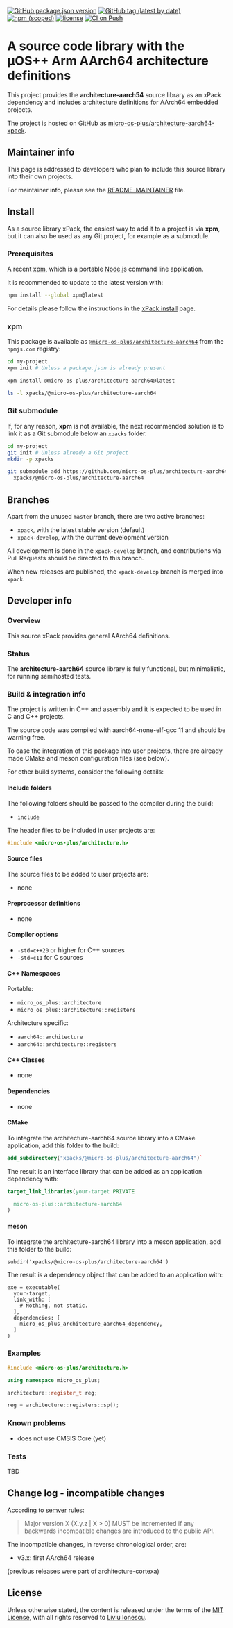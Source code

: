 [![GitHub package.json version](https://img.shields.io/github/package-json/v/micro-os-plus/architecture-aarch64-xpack)](https://github.com/micro-os-plus/architecture-aarch64-xpack/blob/xpack/package.json)
[![GitHub tag (latest by date)](https://img.shields.io/github/v/tag/micro-os-plus/architecture-aarch64-xpack)](https://github.com/micro-os-plus/architecture-aarch64-xpack/tags/)
[![npm (scoped)](https://img.shields.io/npm/v/@micro-os-plus/architecture-aarch64.svg?color=blue)](https://www.npmjs.com/package/@micro-os-plus/architecture-aarch64/)
[![license](https://img.shields.io/github/license/micro-os-plus/architecture-aarch64-xpack)](https://github.com/micro-os-plus/architecture-aarch64-xpack/blob/xpack/LICENSE)
[![CI on Push](https://github.com/micro-os-plus/architecture-aarch64-xpack/actions/workflows/ci.yml/badge.svg)](https://github.com/micro-os-plus/architecture-aarch64-xpack/actions/workflows/ci.yml)

# A source code library with the µOS++ Arm AArch64 architecture definitions

This project provides the **architecture-aarch54** source library as an xPack
dependency and includes architecture definitions for AArch64 embedded projects.

The project is hosted on GitHub as
[micro-os-plus/architecture-aarch64-xpack](https://github.com/micro-os-plus/architecture-aarch64-xpack).

## Maintainer info

This page is addressed to developers who plan to include this source
library into their own projects.

For maintainer info, please see the
[README-MAINTAINER](README-MAINTAINER.md) file.

## Install

As a source library xPack, the easiest way to add it to a project is via
**xpm**, but it can also be used as any Git project, for example as a submodule.

### Prerequisites

A recent [xpm](https://xpack.github.io/xpm/),
which is a portable [Node.js](https://nodejs.org/) command line application.

It is recommended to update to the latest version with:

```sh
npm install --global xpm@latest
```

For details please follow the instructions in the
[xPack install](https://xpack.github.io/install/) page.

### xpm

This package is available as
[`@micro-os-plus/architecture-aarch64`](https://www.npmjs.com/package/@micro-os-plus/architecture-aarch64)
from the `npmjs.com` registry:

```sh
cd my-project
xpm init # Unless a package.json is already present

xpm install @micro-os-plus/architecture-aarch64@latest

ls -l xpacks/@micro-os-plus/architecture-aarch64
```

### Git submodule

If, for any reason, **xpm** is not available, the next recommended
solution is to link it as a Git submodule below an `xpacks` folder.

```sh
cd my-project
git init # Unless already a Git project
mkdir -p xpacks

git submodule add https://github.com/micro-os-plus/architecture-aarch64-xpack.git \
  xpacks/@micro-os-plus/architecture-aarch64
```

## Branches

Apart from the unused `master` branch, there are two active branches:

- `xpack`, with the latest stable version (default)
- `xpack-develop`, with the current development version

All development is done in the `xpack-develop` branch, and contributions via
Pull Requests should be directed to this branch.

When new releases are published, the `xpack-develop` branch is merged
into `xpack`.

## Developer info

### Overview

This source xPack provides general AArch64 definitions.

### Status

The **architecture-aarch64** source library is fully functional,
but minimalistic, for running semihosted tests.

### Build & integration info

The project is written in C++ and assembly and it is expected
to be used in C and C++ projects.

The source code was compiled with aarch64-none-elf-gcc 11
and should be warning free.

To ease the integration of this package into user projects, there
are already made CMake and meson configuration files (see below).

For other build systems, consider the following details:

#### Include folders

The following folders should be passed to the compiler during the build:

- `include`

The header files to be included in user projects are:

```c++
#include <micro-os-plus/architecture.h>
```

#### Source files

The source files to be added to user projects are:

- none

#### Preprocessor definitions

- none

#### Compiler options

- `-std=c++20` or higher for C++ sources
- `-std=c11` for C sources

#### C++ Namespaces

Portable:

- `micro_os_plus::architecture`
- `micro_os_plus::architecture::registers`

Architecture specific:

- `aarch64::architecture`
- `aarch64::architecture::registers`

#### C++ Classes

- none

#### Dependencies

- none

#### CMake

To integrate the architecture-aarch64 source library into a CMake application,
add this folder to the build:

```cmake
add_subdirectory("xpacks/@micro-os-plus/architecture-aarch64")`
```

The result is an interface library that can be added as an application
dependency with:

```cmake
target_link_libraries(your-target PRIVATE

  micro-os-plus::architecture-aarch64
)
```

#### meson

To integrate the architecture-aarch64 library into a meson application,
add this folder to the build:

```meson
subdir('xpacks/@micro-os-plus/architecture-aarch64')
```

The result is a dependency object that can be added
to an application with:

```meson
exe = executable(
  your-target,
  link_with: [
    # Nothing, not static.
  ],
  dependencies: [
    micro_os_plus_architecture_aarch64_dependency,
  ]
)
```

### Examples

```c++
#include <micro-os-plus/architecture.h>

using namespace micro_os_plus;

architecture::register_t reg;

reg = architecture::registers::sp();
```

### Known problems

- does not use CMSIS Core (yet)

### Tests

TBD

## Change log - incompatible changes

According to [semver](https://semver.org) rules:

> Major version X (X.y.z | X > 0) MUST be incremented if any
backwards incompatible changes are introduced to the public API.

The incompatible changes, in reverse chronological order,
are:

- v3.x: first AArch64 release

(previous releases were part of architecture-cortexa)

## License

Unless otherwise stated, the content is released under the terms of the
[MIT License](https://opensource.org/licenses/mit/),
with all rights reserved to
[Liviu Ionescu](https://github.com/ilg-ul).
